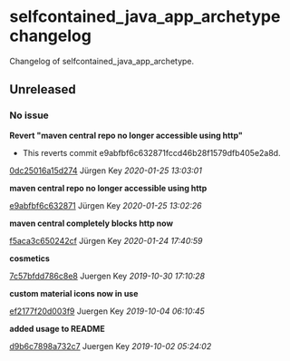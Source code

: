 # selfcontained_java_app_archetype changelog

Changelog of selfcontained_java_app_archetype.

## Unreleased
### No issue

**Revert "maven central repo no longer accessible using http"**

 * This reverts commit e9abfbf6c632871fccd46b28f1579dfb405e2a8d.

[0dc25016a15d274](https://github.com/elbosso/selfcontained_java_app_archetype/commit/0dc25016a15d274) Jürgen Key *2020-01-25 13:03:01*

**maven central repo no longer accessible using http**


[e9abfbf6c632871](https://github.com/elbosso/selfcontained_java_app_archetype/commit/e9abfbf6c632871) Jürgen Key *2020-01-25 13:02:26*

**maven central completely blocks http now**


[f5aca3c650242cf](https://github.com/elbosso/selfcontained_java_app_archetype/commit/f5aca3c650242cf) Jürgen Key *2020-01-24 17:40:59*

**cosmetics**


[7c57bfdd786c8e8](https://github.com/elbosso/selfcontained_java_app_archetype/commit/7c57bfdd786c8e8) Juergen Key *2019-10-30 17:10:28*

**custom material icons now in use**


[ef2177f20d003f9](https://github.com/elbosso/selfcontained_java_app_archetype/commit/ef2177f20d003f9) Juergen Key *2019-10-04 06:10:45*

**added usage to README**


[d9b6c7898a732c7](https://github.com/elbosso/selfcontained_java_app_archetype/commit/d9b6c7898a732c7) Juergen Key *2019-10-02 05:24:02*



